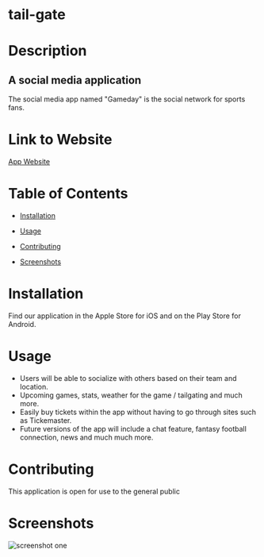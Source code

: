 # tail-gate

# Description

## A social media application
 
The social media app named "Gameday" is the social network for sports fans.
 
# Link to Website

[App Website](https://tail-gate.netlify.app/)


# Table of Contents

  * [Installation](#installation)

  * [Usage](#usage)

  * [Contributing](#contributing)

  * [Screenshots](#screenshots)


# Installation

Find our application in the Apple Store for iOS and on the Play Store for Android.
 
# Usage

  * Users will be able to socialize with others based on their team and location.
  * Upcoming games, stats, weather for the game / tailgating and much more.
  * Easily buy tickets within the app without having to go through sites such as Tickemaster.
  * Future versions of the app will include a chat feature, fantasy football connection, news and much much more.
 
# Contributing

This application is open for use to the general public

# Screenshots

![screenshot one](/assets/images/quiz-home.png "Home page") 